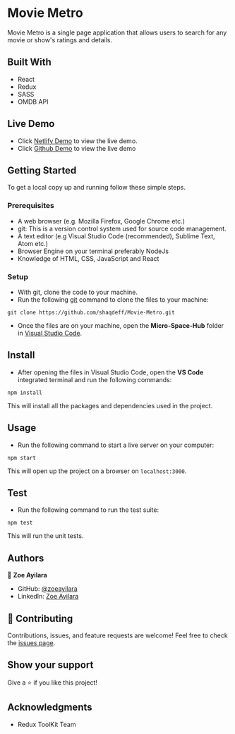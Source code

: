 # Movie Metro

Movie Metro is a single page application that allows users to search for any movie or show's ratings and details.

## Built With

- React
- Redux
- SASS
- OMDB API

## Live Demo

- Click [Netlify Demo](https://movie-metro.netlify.app/) to view the live demo.
- Click [Github Demo](https://zoeayilara.github.io/Movico/) to view the live demo

## Getting Started

To get a local copy up and running follow these simple steps.

### Prerequisites

- A web browser (e.g. Mozilla Firefox, Google Chrome etc.)
- git: This is a version control system used for source code management.
- A text editor (e.g Visual Studio Code (recommended), Sublime Text, Atom etc.)
- Browser Engine on your terminal preferably NodeJs
- Knowledge of HTML, CSS, JavaScript and React

### Setup

- With git, clone the code to your machine.
- Run the following [git](https://git-scm.com/) command to clone the files to your machine:

```
git clone https://github.com/shaqdeff/Movie-Metro.git
```

- Once the files are on your machine, open the **Micro-Space-Hub** folder in [Visual Studio Code](https://code.visualstudio.com/download).

## Install

- After opening the files in Visual Studio Code, open the **VS Code** integrated terminal and run the following commands:

```
npm install
```

This will install all the packages and dependencies used in the project.

## Usage

- Run the following command to start a live server on your computer:

```
npm start
```

This will open up the project on a browser on `localhost:3000`.

## Test

- Run the following command to run the test suite:

```
npm test
```

This will run the unit tests.

## Authors

👤 **Zoe Ayilara**

- GitHub: [@zoeayilara](https://github.com/Zoeayilara)
- LinkedIn: [Zoe Ayilara](https://www.linkedin.com/in/shaquille-ndunda-b13a95107/)

## 🤝 Contributing

Contributions, issues, and feature requests are welcome!
Feel free to check the [issues page](../../issues/).

## Show your support

Give a ⭐️ if you like this project!

## Acknowledgments

- Redux ToolKit Team

